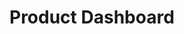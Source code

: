 # Product Dashboard

<figure><img src="../../.gitbook/assets/image (7).png" alt=""><figcaption></figcaption></figure>

